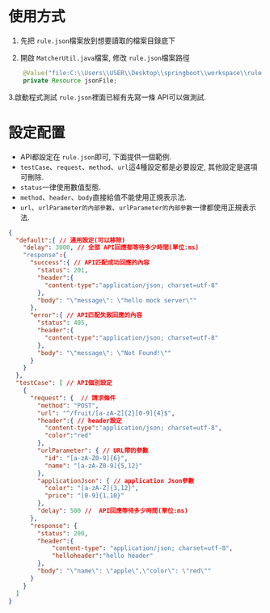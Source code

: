 # 使用方式

1. 先把 `rule.json`檔案放到想要讀取的檔案目錄底下

2. 開啟 `MatcherUtil.java`檔案, 修改 `rule.json`檔案路徑
```java
	@Value("file:C:\\Users\\USER\\Desktop\\springboot\\workspace\\rule.json")
	private Resource jsonFile;
```

3.啟動程式測試
`rule.json`裡面已經有先寫一條 API可以做測試.

# 設定配置
* API都設定在 `rule.json`即可, 下面提供一個範例.
* `testCase`、`request`、`method`、`url`這4種設定都是必要設定, 其他設定是選項可刪除.
* `status`一律使用數值型態.
* `method`、`header`、`body`直接給值不能使用正規表示法.
* `url`、`urlParameter的內部參數`、`urlParameter的內部參數`一律都使用正規表示法.

```json
{
  "default":{ // 通用設定(可以移除)
    "delay": 3000, // 全部 API回應都等待多少時間(單位:ms)
    "response":{ 
      "success":{ // API匹配成功回應的內容
        "status": 201,
        "header":{
          "content-type":"application/json; charset=utf-8"
        },
        "body": "\"message\": \"hello mock server\""
      },
      "error":{ // API匹配失敗回應的內容
        "status": 405,
        "header":{
          "content-type":"application/json; charset=utf-8"
        },
        "body": "\"message\": \"Not Found!\""
      }
    }
  },
  "testCase": [ // API個別設定
    {
      "request": {  // 請求條件
        "method": "POST", 
        "url": "^/fruit/[a-zA-Z]{2}[0-9]{4}$",
        "header":{ // header設定
          "content-type":"application/json; charset=utf-8",
          "color":"red" 
        },
        "urlParameter": { // URL帶的參數
          "id": "[a-zA-Z0-9]{6}", 
          "name": "[a-zA-Z0-9]{5,12}"
        },
        "applicationJson": { // application Json參數
          "color": "[a-zA-Z]{3,12}",
          "price": "[0-9]{1,10}"
        },
        "delay": 500 //  API回應等待多少時間(單位:ms)
      },
      "response": {
        "status": 200,
        "header":{
            "content-type": "application/json; charset=utf-8",
            "helloheader":"hello header"
        },
        "body": "\"name\": \"apple\",\"color\": \"red\""
      }
    }
  ]
}
```